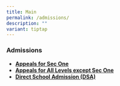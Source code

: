 ```yaml
---
title: Main
permalink: /admissions/
description: ""
variant: tiptap
---
```

### **Admissions**
* **[Appeals for Sec One](https://form.gov.sg/639c484bad255700122688bd)**
* **[Appeals for All Levels except Sec One](https://form.gov.sg/#!/5f859d0d1e16e10011670caf)**
* **[Direct School Admission (DSA)](https://go.gov.sg/acsbr-cca)**
